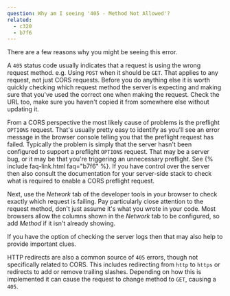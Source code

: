 ```yaml
---
question: Why am I seeing '405 - Method Not Allowed'?
related:
  - c320
  - b7f6
---
```


There are a few reasons why you might be seeing this error.

A `405` status code usually indicates that a request is using the wrong request method. e.g. Using `POST` when it should
be `GET`. That applies to any request, not just CORS requests. Before you do anything else it is worth quickly checking
which request method the server is expecting and making sure that you've used the correct one when making the request.
Check the URL too, make sure you haven't copied it from somewhere else without updating it.

From a CORS perspective the most likely cause of problems is the preflight `OPTIONS` request. That's usually pretty easy
to identify as you'll see an error message in the browser console telling you that the preflight request has failed.
Typically the problem is simply that the server hasn't been configured to support a preflight `OPTIONS` request. That
may be a server bug, or it may be that you're triggering an unnecessary preflight. See
{% include faq-link.html faq="b7f6" %}. If you have control over the server then also consult the documentation for your
server-side stack to check what is required to enable a CORS preflight request.

Next, use the *Network* tab of the developer tools in your browser to check exactly which request is failing. Pay
particularly close attention to the request method, don't just assume it's what you wrote in your code. Most browsers
allow the columns shown in the *Network* tab to be configured, so add *Method* if it isn't already showing.

If you have the option of checking the server logs then that may also help to provide important clues.

HTTP redirects are also a common source of `405` errors, though not specifically related to CORS. This includes
redirecting from `http` to `https` or redirects to add or remove trailing slashes. Depending on how this is implemented
it can cause the request to change method to `GET`, causing a `405`.
